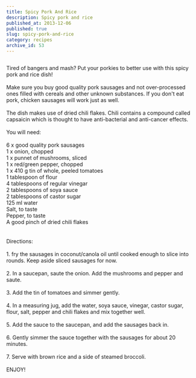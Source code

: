 ```yaml
---
title: Spicy Pork And Rice
description: Spicy pork and rice
published_at: 2013-12-06
published: true
slug: spicy-pork-and-rice
category: recipes
archive_id: 53
---
```


<div><img src="/assets/images/articles/spicy_pork_and_rice_1.jpg" alt=""><p class="caption"></p>Tired of bangers and mash? Put your porkies to better use with this spicy pork and rice dish!<br><br>
Make sure you buy good quality pork sausages and not over-processed ones filled with cereals and other unknown substances. If you don't eat pork, chicken sausages will work just as well. <br><br>
The dish makes use of dried chili flakes. Chili contains a compound called capsaicin which is thought to have anti-bacterial and anti-cancer effects. <br><br>
You will need:<br><br>
6 x good quality pork sausages<br>
1 x onion, chopped<br>
1 x punnet of mushrooms, sliced<br>
1 x red/green pepper, chopped<br>
1 x 410 g tin of whole, peeled tomatoes<br>
1 tablespoon of flour<br>
4 tablespoons of regular vinegar<br>
2 tablespoons of soya sauce <br>
2 tablespoons of castor sugar<br>
125 ml water<br>
Salt, to taste<br>
Pepper, to taste<br>
A good pinch of dried chili flakes<br><br><br>
Directions:<br><br>
1. fry the sausages in coconut/canola oil until cooked enough to slice into rounds. Keep aside sliced sausages for now.<br><br>
2. In a saucepan, saute the onion. Add the mushrooms and pepper and saute.<br><br>
3. Add the tin of tomatoes and simmer gently.<br><br>
4. In a measuring jug, add the water, soya sauce, vinegar, castor sugar, flour, salt, pepper and chili flakes and mix together well.<br><br>
5. Add the sauce to the saucepan, and add the sausages back in.<br><br>
6. Gently simmer the sauce together with the sausages for about 20 minutes.<br><br>
7. Serve with brown rice and a side of steamed broccoli. <br><br>
ENJOY!</div>